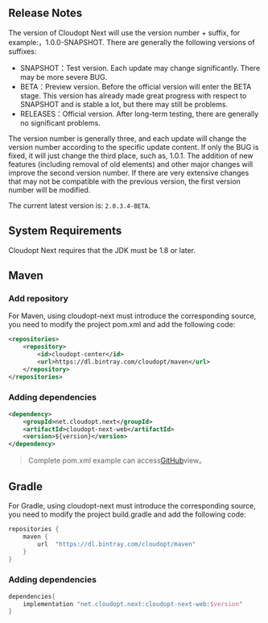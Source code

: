 ## Release Notes

The version of Cloudopt Next will use the version number + suffix, for example:，1.0.0-SNAPSHOT. There are generally the following versions of suffixes:

- SNAPSHOT：Test version. Each update may change significantly. There may be more severe BUG.
- BETA：Preview version. Before the official version will enter the BETA stage. This version has already made great progress with respect to SNAPSHOT and is stable a lot, but there may still be problems.
- RELEASES：Official version. After long-term testing, there are generally no significant problems.

The version number is generally three, and each update will change the version number according to the specific update content. If only the BUG is fixed, it will just change the third place, such as, 1.0.1. The addition of new features (including removal of old elements) and other major changes will improve the second version number. If there are very extensive changes that may not be compatible with the previous version, the first version number will be modified.

The current latest version is: `2.0.3.4-BETA`.

## System Requirements

Cloudopt Next requires that the JDK must be 1.8 or later.

## Maven

### Add repository

For Maven, using cloudopt-next must introduce the corresponding source, you need to modify the project pom.xml and add the following code:

````xml
<repositories>
    <repository>
        <id>cloudopt-center</id>
        <url>https://dl.bintray.com/cloudopt/maven</url>
    </repository>
</repositories>
````

### Adding dependencies

````xml
<dependency>
    <groupId>net.cloudopt.next</groupId>
    <artifactId>cloudopt-next-web</artifactId>
    <version>${version}</version>
</dependency>
````

>Complete pom.xml example can access[GitHub](https://github.com/cloudoptlab/cloudopt-next-example/blob/master/pom.xml)view。

## Gradle

For Gradle, using cloudopt-next must introduce the corresponding source, you need to modify the project build.gradle and add the following code:

```groovy
repositories {
    maven {
        url  "https://dl.bintray.com/cloudopt/maven" 
    }
}
```

### Adding dependencies

````groovy
dependencies{
    implementation "net.cloudopt.next:cloudopt-next-web:$version"
}
````